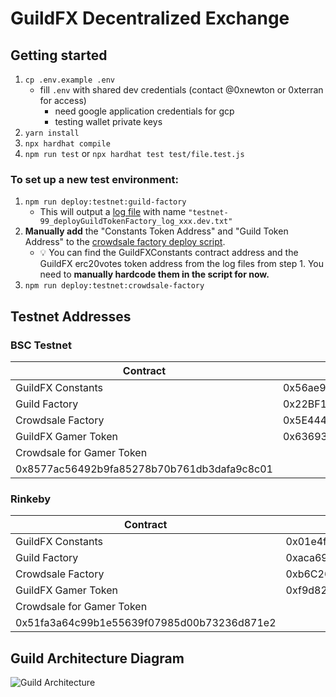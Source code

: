 # GuildFX Decentralized Exchange

## Getting started

1. `cp .env.example .env`
   - fill `.env` with shared dev credentials (contact @0xnewton or 0xterran for access)
     - need google application credentials for gcp
     - testing wallet private keys
2. `yarn install`
3. `npx hardhat compile`
4. `npm run test` or `npx hardhat test test/file.test.js`

### To set up a new test environment:

1. `npm run deploy:testnet:guild-factory`
   - This will output a [log file](.scripts/logs/deployGuildFactory_log_1643490853248.dev.txt) with name `"testnet-99_deployGuildTokenFactory_log_xxx.dev.txt"`
2. **Manually add** the "Constants Token Address" and "Guild Token Address" to the [crowdsale factory deploy script](./scripts/deployCrowdSaleFactory.dev.ts).
   - 💡 You can find the GuildFXConstants contract address and the GuildFX erc20votes token address from the log files from step 1. You need to **manually hardcode them in the script for now.**
3. `npm run deploy:testnet:crowdsale-factory`

## Testnet Addresses

### BSC Testnet

| Contract                                   | Address                                    |
| ------------------------------------------ | ------------------------------------------ |
| GuildFX Constants                          | 0x56ae9253E0311FfdEf27Aa53c8F8318D71b43699 |
| Guild Factory                              | 0x22BF1dE40Ea175Ce7436ADA0eD8f89a85C0278cf |
| Crowdsale Factory                          | 0x5E44410793AAEA932DD208CBf0277d2AA4c6Ae3D |
| GuildFX Gamer Token                        | 0x63693bd1ba571035dde710ae2862e7f970fbe9dd |
| Crowdsale for Gamer Token                  |
| 0x8577ac56492b9fa85278b70b761db3dafa9c8c01 |

### Rinkeby

| Contract                                   | Address                                    |
| ------------------------------------------ | ------------------------------------------ |
| GuildFX Constants                          | 0x01e4f496C2eBA3E868785E5cF87A0037D9a765Dc |
| Guild Factory                              | 0xaca6924f42Dc2596EAfF4e5BFaEeAa90d04C7278 |
| Crowdsale Factory                          | 0xb6C2650e26446bb3f3319e8D009C2A6dFC28B693 |
| GuildFX Gamer Token                        | 0xf9d82fad77e65651c12606d12d749e1cbe2cf4d1 |
| Crowdsale for Gamer Token                  |
| 0x51fa3a64c99b1e55639f07985d00b73236d871e2 |

## Guild Architecture Diagram

![Guild Architecture](https://user-images.githubusercontent.com/97712061/150672550-cf88525b-b097-4c43-8191-4702f3557daf.png)

